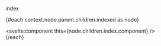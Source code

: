 <script>
    export let context
    console.log(context.node.parent.children.indexed[0])
</script>

index


{#each context.node.parent.children.indexed as node}
    <div>
        <svelte:component this={node.children.index.component} />
    </div>
{/each}